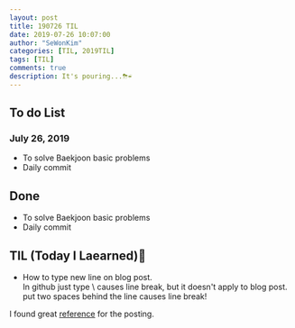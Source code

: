 ```yaml
---
layout: post
title: 190726 TIL
date: 2019-07-26 10:07:00
author: "SeWonKim"
categories: [TIL, 2019TIL]
tags: [TIL]
comments: true
description: It's pouring...⛈☔
---
```



## To do List 
### July 26, 2019
* To solve Baekjoon basic problems
* Daily commit

## Done 
* To solve Baekjoon basic problems
* Daily commit 

## TIL (Today I Laearned)🤔
* How to type new line on blog post.    
In github just type \ causes line break, but it doesn't apply to blog post.      
put two spaces behind the line causes line break!      

I found great [reference](https://wepplication.github.io/programming/jekyll/) for the posting.
